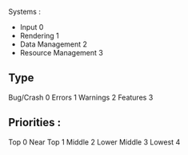 
Systems :
- Input                                             0
- Rendering                                     1
- Data Management                       2
- Resource Management                3

## Type
Bug/Crash                               0
Errors                                      1
Warnings                                 2
Features                                  3

## Priorities :
Top                                         0
Near Top                                1
Middle                                    2
Lower Middle                         3
Lowest                                   4
